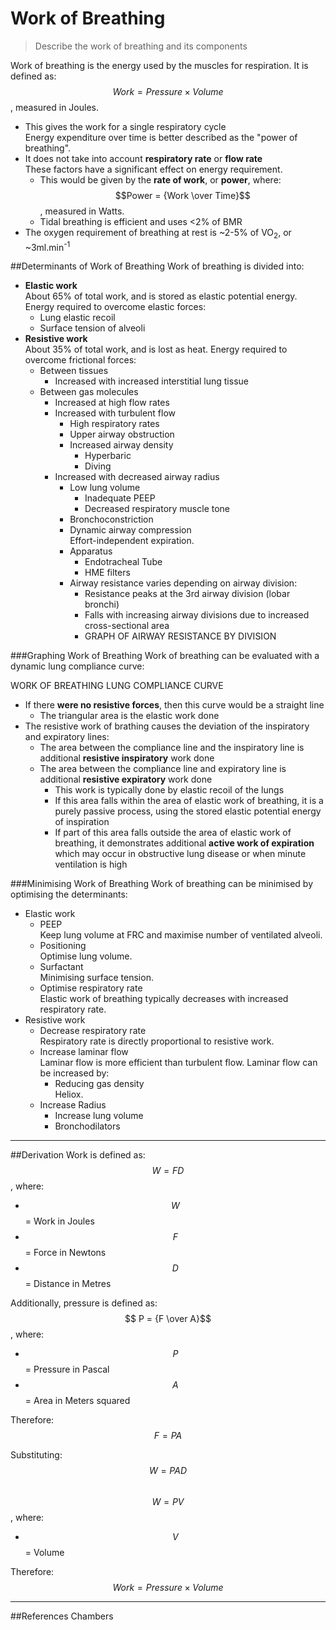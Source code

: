 # Work of Breathing
> Describe the work of breathing and its components

Work of breathing is the energy used by the muscles for respiration. It is defined as:  
$$Work = Pressure \times Volume$$, measured in Joules.

* This gives the work for a single respiratory cycle  
Energy expenditure over time is better described as the "power of breathing".
* It does not take into account **respiratory rate** or **flow rate**  
These factors have a significant effect on energy requirement.
  * This would be given by the **rate of work**, or **power**, where:  
  $$Power = {Work \over Time}$$, measured in Watts.
  * Tidal breathing is efficient and uses <2% of BMR
* The oxygen requirement of breathing at rest is ~2-5% of VO<sub>2</sub>, or ~3ml.min<sup>-1</sup>

##Determinants of Work of Breathing
Work of breathing is divided into:
* **Elastic work**  
About 65% of total work, and is stored as elastic potential energy. Energy required to overcome elastic forces:
  * Lung elastic recoil
  * Surface tension of alveoli
* **Resistive work**  
About 35% of total work, and is lost as heat. Energy required to overcome frictional forces:
  * Between tissues
    * Increased with increased interstitial lung tissue
  * Between gas molecules
    * Increased at high flow rates
    * Increased with turbulent flow
      * High respiratory rates
      * Upper airway obstruction
      * Increased airway density
        * Hyperbaric
        * Diving
    * Increased with decreased airway radius 
      * Low lung volume
        * Inadequate PEEP
        * Decreased respiratory muscle tone
      * Bronchoconstriction
      * Dynamic airway compression  
      Effort-independent expiration.
      * Apparatus
        * Endotracheal Tube
        * HME filters
      * Airway resistance varies depending on airway division:
        * Resistance peaks at the 3rd airway division (lobar bronchi)
        * Falls with increasing airway divisions due to increased cross-sectional area
        * GRAPH OF AIRWAY RESISTANCE BY DIVISION

###Graphing Work of Breathing
Work of breathing can be evaluated with a dynamic lung compliance curve:

WORK OF BREATHING LUNG COMPLIANCE CURVE

* If there **were no resistive forces**, then this curve would be a straight line
  * The triangular area is the elastic work done
* The resistive work of brathing causes the deviation of the inspiratory and expiratory lines:
  * The area between the compliance line and the inspiratory line is additional **resistive inspiratory** work done
  * The area between the compliance line and expiratory line is additional **resistive expiratory** work done
    * This work is typically done by elastic recoil of the lungs
    * If this area falls within the area of elastic work of breathing, it is a purely passive process, using the stored elastic potential energy of inspiration
    * If part of this area falls outside the area of elastic work of breathing, it demonstrates additional **active work of expiration** which may occur in obstructive lung disease or when minute ventilation is high

###Minimising Work of Breathing
Work of breathing can be minimised by optimising the determinants:
* Elastic work
  * PEEP  
  Keep lung volume at FRC and maximise number of ventilated alveoli.
  * Positioning  
  Optimise lung volume.
  * Surfactant  
  Minimising surface tension.
  * Optimise respiratory rate  
  Elastic work of breathing typically decreases with increased respiratory rate.
* Resistive work  
  * Decrease respiratory rate  
  Respiratory rate is directly proportional to resistive work.
  * Increase laminar flow  
  Laminar flow is more efficient than turbulent flow. Laminar flow can be increased by:
    * Reducing gas density  
    Heliox.
  * Increase Radius  
    * Increase lung volume
    * Bronchodilators  

---
##Derivation
Work is defined as:   
$$ W = FD $$, where:
* $$W$$ = Work in Joules
* $$F$$ = Force in Newtons
* $$D$$ = Distance in Metres

Additionally, pressure is defined as:  
$$ P = {F \over A}$$, where:
* $$P$$ = Pressure in Pascal
* $$A$$ = Area in Meters squared

Therefore:  
$$F = PA$$  

Substituting:  
$$W = PAD$$  
$$W = PV$$, where:
* $$V$$ = Volume

Therefore:  
$$Work = Pressure \times Volume$$

---
##References
Chambers